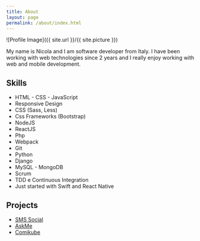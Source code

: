 ```yaml
---
title: About
layout: page
permalink: /about/index.html
---
```

![Profile Image]({{ site.url }}/{{ site.picture }})

<p>My name is Nicola and I am software developer from Italy.
I have been working with web technologies since 2 years and I really enjoy working with web and mobile development.</p>


<h2>Skills</h2>

<ul class="skill-list">
	<li>HTML - CSS - JavaScript</li>
	<li>Responsive Design</li>
	<li>CSS (Sass, Less)</li>
	<li>Css Frameworks (Bootstrap)</li>
	<li>NodeJS</li>
	<li>ReactJS</li>
	<li>Php</li>
	<li>Webpack</li>
	<li>Git</li>
	<li>Python</li>
	<li>Django</li>
	<li>MySQL - MongoDB</li>
	<li>Scrum</li>
	<li>TDD e Continuous Integration</li>
	<li>Just started with Swift and React Native</li>
</ul>

<h2>Projects</h2>

<ul>
	<li><a href="https://github.com/">SMS Social</a></li>
	<li><a href="https://github.com/AskMe">AskMe</a></li>
	<li><a href="https://github.com/">Comikube</a></li>
</ul>
